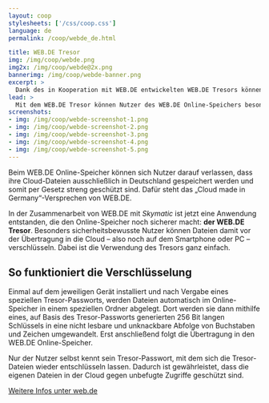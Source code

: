 ```yaml
---
layout: coop
stylesheets: ['/css/coop.css']
language: de
permalink: /coop/webde_de.html

title: WEB.DE Tresor
img: /img/coop/webde.png
img2x: /img/coop/webde@2x.png
bannerimg: /img/coop/webde-banner.png
excerpt: >
  Dank des in Kooperation mit WEB.DE entwickelten WEB.DE Tresors können Nutzer des WEB.DE Online-Speichers besonders sensible Cloud-Dateien jetzt zusätzlich selbst schützen: Einfach über die Windows-Anwendung oder per App verschlüsseln und anschließend sicher in die Cloud übertragen.
lead: >
  Mit dem WEB.DE Tresor können Nutzer des WEB.DE Online-Speichers besonders sensible Cloud-Dateien jetzt zusätzlich selbst schützen: Einfach über die Windows-Anwendung oder per App verschlüsseln und anschließend sicher in die Cloud übertragen.
screenshots:
- img: /img/coop/webde-screenshot-1.png
- img: /img/coop/webde-screenshot-2.png
- img: /img/coop/webde-screenshot-3.png
- img: /img/coop/webde-screenshot-4.png
- img: /img/coop/webde-screenshot-5.png
---
```

Beim WEB.DE Online-Speicher können sich Nutzer darauf verlassen, dass ihre Cloud-Dateien ausschließlich in Deutschland gespeichert werden und somit per Gesetz streng geschützt sind. Dafür steht das „Cloud made in Germany“-Versprechen von WEB.DE.

In der Zusammenarbeit von WEB.DE mit _Skymatic_ ist jetzt eine Anwendung entstanden, die den Online-Speicher noch sicherer macht: **der WEB.DE Tresor**. Besonders sicherheitsbewusste Nutzer können Dateien damit vor der Übertragung in die Cloud – also noch auf dem Smartphone oder PC – verschlüsseln. Dabei ist die Verwendung des Tresors ganz einfach.

## So funktioniert die Verschlüsselung
Einmal auf dem jeweiligen Gerät installiert und nach Vergabe eines speziellen Tresor-Passworts, werden Dateien automatisch im Online-Speicher in einem speziellen Ordner abgelegt. Dort werden sie dann mithilfe eines, auf Basis des Tresor-Passworts generierten 256 Bit langen Schlüssels in eine nicht lesbare und unknackbare Abfolge von Buchstaben und Zeichen umgewandelt. Erst anschließend folgt die Übertragung in den WEB.DE Online-Speicher.

Nur der Nutzer selbst kennt sein Tresor-Passwort, mit dem sich die Tresor-Dateien wieder entschlüsseln lassen. Dadurch ist gewährleistet, dass die eigenen Dateien in der Cloud gegen unbefugte Zugriffe geschützt sind.

<a class="btn btn-primary" href="https://produkte.web.de/online-speicher/cloud-verschluesselung/" target="_blank"><span class="glyphicon glyphicon-link"></span> Weitere Infos unter web.de</a>
